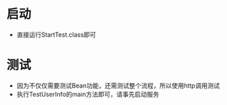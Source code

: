 # 启动
* 直接运行StartTest.class即可

# 测试
* 因为不仅仅需要测试Bean功能，还需测试整个流程，所以使用http调用测试
* 执行TestUserInfo的main方法即可，请事先启动服务